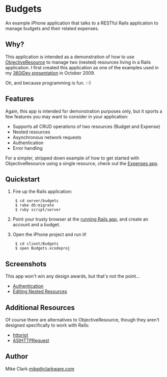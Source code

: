Budgets
=======

An example iPhone application that talks to a RESTful Rails application to manage budgets and their related expenses.

Why?
----

This application is intended as a demonstration of how to use
[ObjectiveResource](http://iphoneonrails.com/) to manage two (nested)
resources living in a Rails application. I first created this application as
one of the examples used in my [360iDev presentation](http://s3.amazonaws.com/pragmaticstudio/iPhoneOnRails.pdf) in
October 2009.

Oh, and because programming is fun.  :-)

Features
--------

Again, this app is intended for demonstration purposes only, but it sports a few features you may want to consider in your application:

* Supports all CRUD operations of two resources (Budget and Expense)
* Nested resources
* Asynchronous network requests
* Authentication
* Error handling

For a simpler, stripped down example of how to get started with ObjectiveResource using a single resource, check out the [Expenses app](http://github.com/clarkware/expenses-iphone/).

Quickstart
----------

1. Fire up the Rails application:

        $ cd server/budgets
        $ rake db:migrate
        $ ruby script/server
  
2. Point your trusty browser at the [running Rails app](http://localhost:3000/budgets), and create an account and a budget.

3. Open the iPhone project and run it!

        $ cd client/Budgets
        $ open Budgets.xcodeproj

Screenshots
-----------

This app won't win any design awards, but that's not the point...

* [Authentication](http://github.com/clarkware/budgets-iphone/raw/master/screenshots/authentication.png)
* [Editing Nested Resources](http://github.com/clarkware/budgets-iphone/raw/master/screenshots/nested-resources.png)
        
Additional Resources
--------------------

Of course there are alternatives to ObjectiveResource, though they aren't designed specifically to work with Rails:

* [httpriot](http://github.com/caged/httpriot)
* [ASIHTTPRequest](http://allseeing-i.com/ASIHTTPRequest/)
        
Author
------

Mike Clark 
mike@clarkware.com
